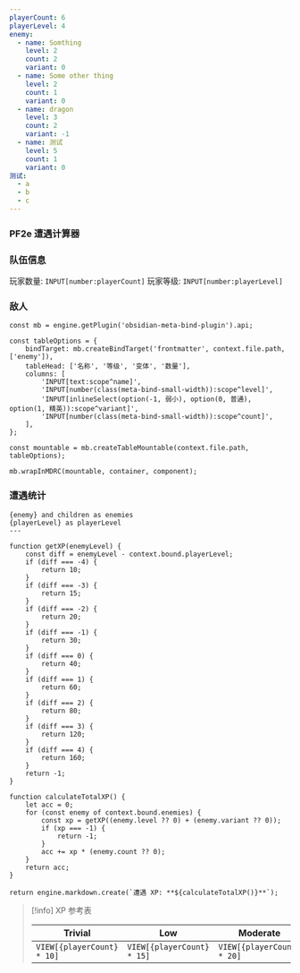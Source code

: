 ```yaml
---
playerCount: 6
playerLevel: 4
enemy:
  - name: Somthing
    level: 2
    count: 2
    variant: 0
  - name: Some other thing
    level: 2
    count: 1
    variant: 0
  - name: dragon
    level: 3
    count: 2
    variant: -1
  - name: 测试
    level: 5
    count: 1
    variant: 0
测试:
  - a
  - b
  - c
---
```


### PF2e 遭遇计算器

### 队伍信息

玩家数量: `INPUT[number:playerCount]`
玩家等级: `INPUT[number:playerLevel]`

### 敌人

```js-engine
const mb = engine.getPlugin('obsidian-meta-bind-plugin').api;

const tableOptions = {
	bindTarget: mb.createBindTarget('frontmatter', context.file.path, ['enemy']),
	tableHead: ['名称', '等级', '变体', '数量'],
	columns: [
		'INPUT[text:scope^name]',
		'INPUT[number(class(meta-bind-small-width)):scope^level]',
		'INPUT[inlineSelect(option(-1, 弱小), option(0, 普通), option(1, 精英)):scope^variant]',
		'INPUT[number(class(meta-bind-small-width)):scope^count]',
	],
};

const mountable = mb.createTableMountable(context.file.path, tableOptions);

mb.wrapInMDRC(mountable, container, component);
```

### 遭遇统计

```meta-bind-js-view
{enemy} and children as enemies
{playerLevel} as playerLevel
---

function getXP(enemyLevel) {
	const diff = enemyLevel - context.bound.playerLevel;
	if (diff === -4) {
		return 10;
	}
	if (diff === -3) {
		return 15;
	}
	if (diff === -2) {
		return 20;
	}
	if (diff === -1) {
		return 30;
	}
	if (diff === 0) {
		return 40;
	}
	if (diff === 1) {
		return 60;
	}
	if (diff === 2) {
		return 80;
	}
	if (diff === 3) {
		return 120;
	}
	if (diff === 4) {
		return 160;
	}
	return -1;
}

function calculateTotalXP() {
	let acc = 0;
	for (const enemy of context.bound.enemies) {
		const xp = getXP((enemy.level ?? 0) + (enemy.variant ?? 0));
		if (xp === -1) {
			return -1;
		}
		acc += xp * (enemy.count ?? 0);
	}
	return acc;
}

return engine.markdown.create(`遭遇 XP: **${calculateTotalXP()}**`);
```

> [!info] XP 参考表
> 
> | Trivial                    | Low                        | Moderate                   | Severe                     | Extreme                    |
> | -------------------------- | -------------------------- | -------------------------- | -------------------------- | -------------------------- |
> | `VIEW[{playerCount} * 10]`    | `VIEW[{playerCount} * 15]`     | `VIEW[{playerCount} * 20]`    | `VIEW[{playerCount} * 30]`    | `VIEW[{playerCount} * 40]`    |
